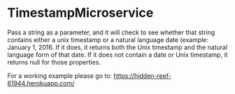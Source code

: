 # TimestampMicroservice
Pass a string as a parameter, and it will check to see whether that string 
contains either a unix timestamp or a natural language date (example: January 1, 2016.
If it does, it returns both the Unix timestamp and the natural language form of that date.
If it does not contain a date or Unix timestamp, it returns null for those properties.

For a working example please go to:   https://hidden-reef-61944.herokuapp.com/
